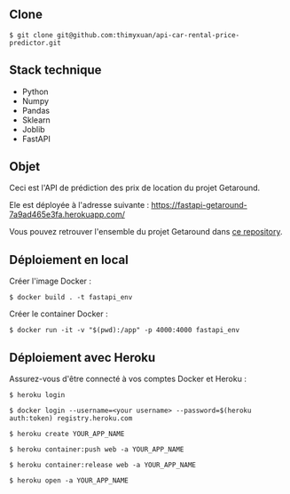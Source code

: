 ## Clone

```$ git clone git@github.com:thimyxuan/api-car-rental-price-predictor.git```

## Stack technique

- Python
- Numpy
- Pandas
- Sklearn
- Joblib
- FastAPI

## Objet

Ceci est l'API de prédiction des prix de location du projet Getaround.

Ele est déployée à l'adresse suivante : <a href="https://fastapi-getaround-7a9ad465e3fa.herokuapp.com/" target="_blank">https://fastapi-getaround-7a9ad465e3fa.herokuapp.com/</a>

Vous pouvez retrouver l'ensemble du projet Getaround dans <a href="https://github.com/thimyxuan/car-rental-delay-analysis" target="_blank">ce repository</a>.

## Déploiement en local

Créer l'image Docker :  

```$ docker build . -t fastapi_env```

Créer le container Docker :  

```$ docker run -it -v "$(pwd):/app" -p 4000:4000 fastapi_env```

## Déploiement avec Heroku

Assurez-vous d'être connecté à vos comptes Docker et Heroku :    

```$ heroku login```

```$ docker login --username=<your username> --password=$(heroku auth:token) registry.heroku.com```

```$ heroku create YOUR_APP_NAME```

```$ heroku container:push web -a YOUR_APP_NAME```

```$ heroku container:release web -a YOUR_APP_NAME```

```$ heroku open -a YOUR_APP_NAME```